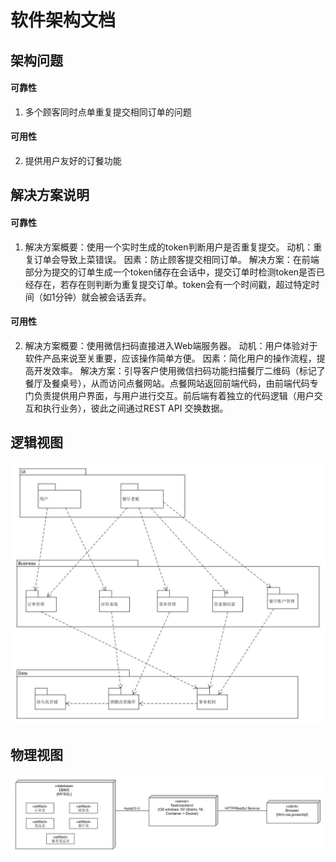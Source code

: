 # 软件架构文档

## 架构问题

#### 可靠性
1. 多个顾客同时点单重复提交相同订单的问题

#### 可用性
2. 提供用户友好的订餐功能

## 解决方案说明

#### 可靠性
1. 解决方案概要：使用一个实时生成的token判断用户是否重复提交。
   动机：重复订单会导致上菜错误。
   因素：防止顾客提交相同订单。
   解决方案：在前端部分为提交的订单生成一个token储存在会话中，提交订单时检测token是否已经存在，若存在则判断为重复提交订单。token会有一个时间戳，超过特定时间（如1分钟）就会被会话丢弃。

#### 可用性
2. 解决方案概要：使用微信扫码直接进入Web端服务器。
   动机：用户体验对于软件产品来说至关重要，应该操作简单方便。
   因素：简化用户的操作流程，提高开发效率。
   解决方案：引导客户使用微信扫码功能扫描餐厅二维码（标记了餐厅及餐桌号），从而访问点餐网站。点餐网站返回前端代码，由前端代码专门负责提供用户界面，与用户进行交互。前后端有着独立的代码逻辑（用户交互和执行业务），彼此之间通过REST API 交换数据。


## 逻辑视图

![逻辑视图](img/software_architecture_diagram/logical_view.jpg)

## 物理视图

![物理视图](img/software_architecture_diagram/physical_view.jpg)

